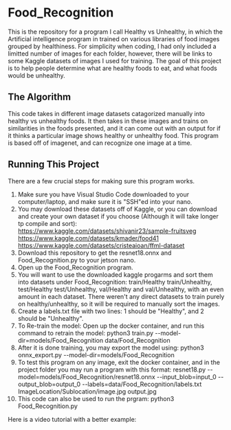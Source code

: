 # Food_Recognition
This is the repository for a program I call Healthy vs Unhealthy, in which the Artificial intelligence program in trained on various libraries of food images grouped by healthiness. For simplicity when coding, I had only included a limitted number of images for each folder, however, there will be links to some Kaggle datasets of images I used for training. The goal of this project is to help people determine what are healthy foods to eat, and what foods would be unhealthy.


## The Algorithm
This code takes in different image datasets catagorized manually into healthy vs unhealthy foods. It then takes in these images and trains on similarities in the foods presented, and it can come out with an output for if it thinks a particular image shows healthy or unhealthy food. This program is based off of imagenet, and can recognize one image at a time. 

## Running This Project
There are a few crucial steps for making sure this program works.
1. Make sure you have Visual Studio Code downloaded to your computer/laptop, and make sure it is "SSH"ed into your nano.
2. You may download these datasets off of Kaggle, or you can download and create your own dataset if you choose (Although it will take longer tp compile and sort):
https://www.kaggle.com/datasets/shivanir23/sample-fruitsveg
https://www.kaggle.com/datasets/kmader/food41
https://www.kaggle.com/datasets/cristeaioan/ffml-dataset
3. Download this repository to get the resnet18.onnx and Food_Recognition.py to your jetson nano.
4. Open up the Food_Recognition program.
5. You will want to use the downloaded kaggle progarms and sort them into datasets under Food_Recognition: train/Healthy train/Unhealthy, test/Healthy test/Unhealthy, val/Healthy and val/Unhealthy, with an even amount in each dataset. There weren't any direct datasets to train purely on healthy/unhealthy, so it will be required to manually sort the images.
6. Create a labels.txt file with two lines: 1 should be "Healthy", and 2 should be "Unhealthy". 
7. To Re-train the model: Open up the docker container, and run this command to retrain the model:  python3 train.py --model-dir=models/Food_Recognition data/Food_Recognition
8. After it is done training, you may export the model using: python3 onnx_export.py --model-dir=models/Food_Recognition
9. To test this program on any image, exit the docker container, and in the project folder you may run a program with this format: resnet18.py --model=models/Food_Recognition/resnet18.onnx --input_blob=input_0 --output_blob=output_0 --labels=data/Food_Recognition/labels.txt ImageLocation/Sublocation/image.jpg output.jpg
10. This code can also be used to run the prgram: python3 Food_Recognition.py

Here is a video tutorial with a better example:

